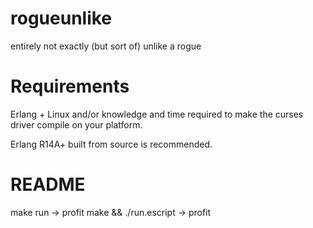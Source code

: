 rogueunlike
=====
entirely not exactly (but sort of) unlike a rogue

Requirements
=====
Erlang + Linux and/or knowledge and time required to make the curses driver compile on your platform.

Erlang R14A+ built from source is recommended.

README
=====
make run -> profit
make && ./run.escript -> profit
